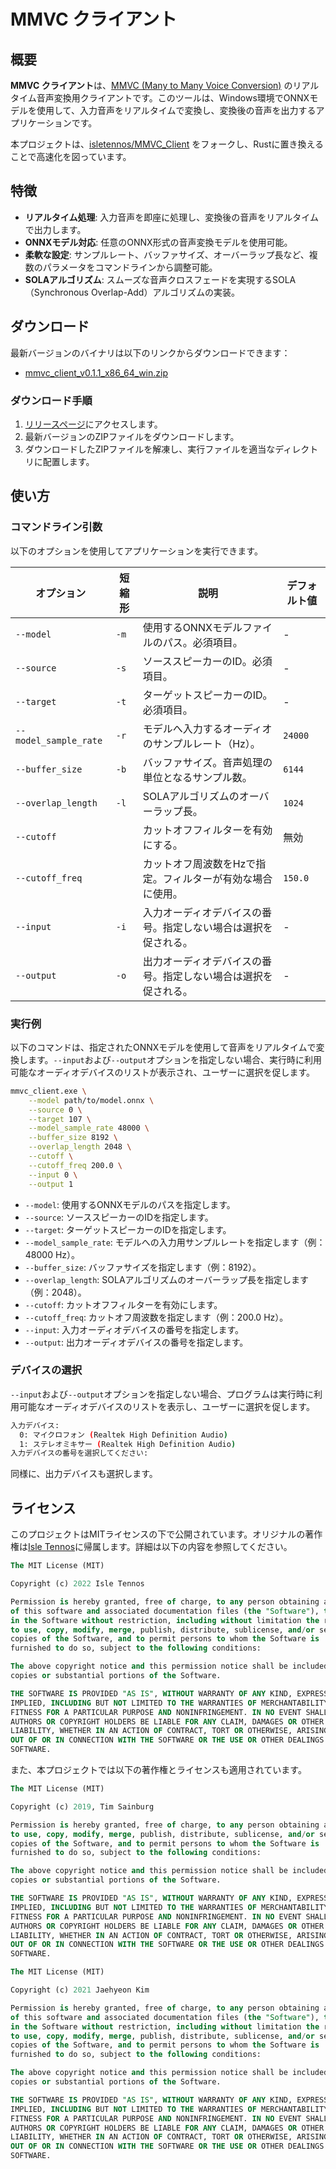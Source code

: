 # MMVC クライアント

## 概要

**MMVC クライアント**は、[MMVC (Many to Many Voice Conversion)](https://github.com/isletennos/MMVC_Trainer) のリアルタイム音声変換用クライアントです。このツールは、Windows環境でONNXモデルを使用して、入力音声をリアルタイムで変換し、変換後の音声を出力するアプリケーションです。

本プロジェクトは、[isletennos/MMVC_Client](https://github.com/isletennos/MMVC_Client) をフォークし、Rustに置き換えることで高速化を図っています。

## 特徴

* **リアルタイム処理**: 入力音声を即座に処理し、変換後の音声をリアルタイムで出力します。
* **ONNXモデル対応**: 任意のONNX形式の音声変換モデルを使用可能。
* **柔軟な設定**: サンプルレート、バッファサイズ、オーバーラップ長など、複数のパラメータをコマンドラインから調整可能。
* **SOLAアルゴリズム**: スムーズな音声クロスフェードを実現するSOLA（Synchronous Overlap-Add）アルゴリズムの実装。

## ダウンロード

最新バージョンのバイナリは以下のリンクからダウンロードできます：

* [mmvc_client_v0.1.1_x86_64_win.zip](https://github.com/kuuchan-code/MMVC_Client/releases/download/v0.1.1/mmvc_client_v0.1.1_x86_64_win.zip)

### ダウンロード手順

1. [リリースページ](https://github.com/kuuchan-code/MMVC_Client/releases)にアクセスします。
2. 最新バージョンのZIPファイルをダウンロードします。
3. ダウンロードしたZIPファイルを解凍し、実行ファイルを適当なディレクトリに配置します。

## 使い方

### コマンドライン引数

以下のオプションを使用してアプリケーションを実行できます。

| オプション | 短縮形 | 説明 | デフォルト値 |
| --- | --- | --- | --- |
| `--model` | `-m` | 使用するONNXモデルファイルのパス。必須項目。 | - |
| `--source` | `-s` | ソーススピーカーのID。必須項目。 | - |
| `--target` | `-t` | ターゲットスピーカーのID。必須項目。 | - |
| `--model_sample_rate` | `-r` | モデルへ入力するオーディオのサンプルレート（Hz）。 | `24000` |
| `--buffer_size` | `-b` | バッファサイズ。音声処理の単位となるサンプル数。 | `6144` |
| `--overlap_length` | `-l` | SOLAアルゴリズムのオーバーラップ長。 | `1024` |
| `--cutoff` |  | カットオフフィルターを有効にする。 | 無効 |
| `--cutoff_freq` |  | カットオフ周波数をHzで指定。フィルターが有効な場合に使用。 | `150.0` |
| `--input` | `-i` | 入力オーディオデバイスの番号。指定しない場合は選択を促される。 | - |
| `--output` | `-o` | 出力オーディオデバイスの番号。指定しない場合は選択を促される。 | - |

### 実行例

以下のコマンドは、指定されたONNXモデルを使用して音声をリアルタイムで変換します。`--input`および`--output`オプションを指定しない場合、実行時に利用可能なオーディオデバイスのリストが表示され、ユーザーに選択を促します。

```bash
mmvc_client.exe \
    --model path/to/model.onnx \
    --source 0 \
    --target 107 \
    --model_sample_rate 48000 \
    --buffer_size 8192 \
    --overlap_length 2048 \
    --cutoff \
    --cutoff_freq 200.0 \
    --input 0 \
    --output 1
```

* `--model`: 使用するONNXモデルのパスを指定します。
* `--source`: ソーススピーカーのIDを指定します。
* `--target`: ターゲットスピーカーのIDを指定します。
* `--model_sample_rate`: モデルへの入力用サンプルレートを指定します（例：48000 Hz）。
* `--buffer_size`: バッファサイズを指定します（例：8192）。
* `--overlap_length`: SOLAアルゴリズムのオーバーラップ長を指定します（例：2048）。
* `--cutoff`: カットオフフィルターを有効にします。
* `--cutoff_freq`: カットオフ周波数を指定します（例：200.0 Hz）。
* `--input`: 入力オーディオデバイスの番号を指定します。
* `--output`: 出力オーディオデバイスの番号を指定します。

### デバイスの選択

`--input`および`--output`オプションを指定しない場合、プログラムは実行時に利用可能なオーディオデバイスのリストを表示し、ユーザーに選択を促します。

```bash
入力デバイス:
  0: マイクロフォン (Realtek High Definition Audio)
  1: ステレオミキサー (Realtek High Definition Audio)
入力デバイスの番号を選択してください:
```

同様に、出力デバイスも選択します。

## ライセンス

このプロジェクトはMITライセンスの下で公開されています。オリジナルの著作権は[Isle Tennos](https://github.com/isletennos/MMVC_Client)に帰属します。詳細は以下の内容を参照してください。

```sql
The MIT License (MIT)

Copyright (c) 2022 Isle Tennos

Permission is hereby granted, free of charge, to any person obtaining a copy
of this software and associated documentation files (the "Software"), to deal
in the Software without restriction, including without limitation the rights
to use, copy, modify, merge, publish, distribute, sublicense, and/or sell
copies of the Software, and to permit persons to whom the Software is
furnished to do so, subject to the following conditions:

The above copyright notice and this permission notice shall be included in all
copies or substantial portions of the Software.

THE SOFTWARE IS PROVIDED "AS IS", WITHOUT WARRANTY OF ANY KIND, EXPRESS OR
IMPLIED, INCLUDING BUT NOT LIMITED TO THE WARRANTIES OF MERCHANTABILITY,
FITNESS FOR A PARTICULAR PURPOSE AND NONINFRINGEMENT. IN NO EVENT SHALL THE
AUTHORS OR COPYRIGHT HOLDERS BE LIABLE FOR ANY CLAIM, DAMAGES OR OTHER
LIABILITY, WHETHER IN AN ACTION OF CONTRACT, TORT OR OTHERWISE, ARISING FROM,
OUT OF OR IN CONNECTION WITH THE SOFTWARE OR THE USE OR OTHER DEALINGS IN THE
SOFTWARE.
```

また、本プロジェクトでは以下の著作権とライセンスも適用されています。

```sql
The MIT License (MIT)

Copyright (c) 2019, Tim Sainburg

Permission is hereby granted, free of charge, to any person obtaining a copy of this software and associated documentation files (the "Software"), to deal in the Software without restriction, including without limitation the rights
to use, copy, modify, merge, publish, distribute, sublicense, and/or sell
copies of the Software, and to permit persons to whom the Software is
furnished to do so, subject to the following conditions:

The above copyright notice and this permission notice shall be included in all
copies or substantial portions of the Software.

THE SOFTWARE IS PROVIDED "AS IS", WITHOUT WARRANTY OF ANY KIND, EXPRESS OR
IMPLIED, INCLUDING BUT NOT LIMITED TO THE WARRANTIES OF MERCHANTABILITY,
FITNESS FOR A PARTICULAR PURPOSE AND NONINFRINGEMENT. IN NO EVENT SHALL THE
AUTHORS OR COPYRIGHT HOLDERS BE LIABLE FOR ANY CLAIM, DAMAGES OR OTHER
LIABILITY, WHETHER IN AN ACTION OF CONTRACT, TORT OR OTHERWISE, ARISING FROM,
OUT OF OR IN CONNECTION WITH THE SOFTWARE OR THE USE OR OTHER DEALINGS IN THE
SOFTWARE.
```

```sql
The MIT License (MIT)

Copyright (c) 2021 Jaehyeon Kim

Permission is hereby granted, free of charge, to any person obtaining a copy
of this software and associated documentation files (the "Software"), to deal
in the Software without restriction, including without limitation the rights
to use, copy, modify, merge, publish, distribute, sublicense, and/or sell
copies of the Software, and to permit persons to whom the Software is
furnished to do so, subject to the following conditions:

The above copyright notice and this permission notice shall be included in all
copies or substantial portions of the Software.

THE SOFTWARE IS PROVIDED "AS IS", WITHOUT WARRANTY OF ANY KIND, EXPRESS OR
IMPLIED, INCLUDING BUT NOT LIMITED TO THE WARRANTIES OF MERCHANTABILITY,
FITNESS FOR A PARTICULAR PURPOSE AND NONINFRINGEMENT. IN NO EVENT SHALL THE
AUTHORS OR COPYRIGHT HOLDERS BE LIABLE FOR ANY CLAIM, DAMAGES OR OTHER
LIABILITY, WHETHER IN AN ACTION OF CONTRACT, TORT OR OTHERWISE, ARISING FROM,
OUT OF OR IN CONNECTION WITH THE SOFTWARE OR THE USE OR OTHER DEALINGS IN THE
SOFTWARE.
```
